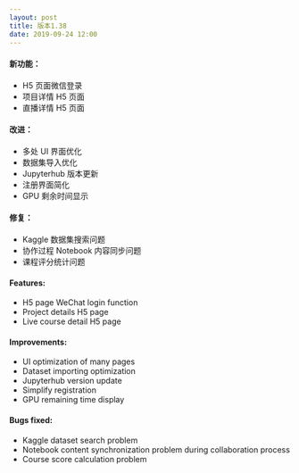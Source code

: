 ```yaml
---
layout: post
title: 版本1.38
date: 2019-09-24 12:00
---
```

#### 新功能：
- H5 页面微信登录
- 项目详情 H5 页面
- 直播详情 H5 页面

#### 改进：
- 多处 UI 界面优化
- 数据集导入优化
- Jupyterhub 版本更新
- 注册界面简化
- GPU 剩余时间显示

#### 修复：
- Kaggle 数据集搜索问题 
- 协作过程 Notebook 内容同步问题
- 课程评分统计问题

#### Features:
- H5 page WeChat login function
- Project details H5 page
- Live course detail H5 page

#### Improvements:
- UI optimization of many pages
- Dataset importing optimization 
- Jupyterhub version update
- Simplify registration
- GPU remaining time display

#### Bugs fixed:
- Kaggle dataset search problem
- Notebook content synchronization problem during collaboration process
- Course score calculation problem
